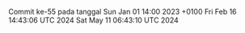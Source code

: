 Commit ke-55 pada tanggal Sun Jan 01 14:00 2023 +0100
Fri Feb 16 14:43:06 UTC 2024
Sat May 11 06:43:10 UTC 2024
